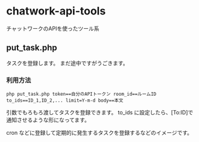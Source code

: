 chatwork-api-tools
==================

チャットワークのAPIを使ったツール系

## put_task.php

タスクを登録します。
まだ途中ですがうごきます。

### 利用方法

```php put_task.php token==自分のAPIトークン room_id==ルームID to_ids==ID_1,ID_2,... limit=Y-m-d body==本文```

引数でもろもろ渡してタスクを登録できます。
to_ids に設定したら、[To:ID]で通知させるような形になってます。

cron などに登録して定期的に発生するタスクを登録するなどのイメージです。
